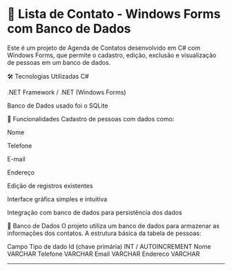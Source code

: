 # 📅 Lista de Contato - Windows Forms com Banco de Dados
Este é um projeto de Agenda de Contatos desenvolvido em C# com Windows Forms, que permite o cadastro, edição, exclusão e visualização de pessoas em um banco de dados.

🛠 Tecnologias Utilizadas
C#

.NET Framework / .NET (Windows Forms)

Banco de Dados usado foi o SQLite 

🎯 Funcionalidades
Cadastro de pessoas com dados como:

Nome

Telefone

E-mail

Endereço

Edição de registros existentes

Interface gráfica simples e intuitiva

Integração com banco de dados para persistência dos dados

💾 Banco de Dados
O projeto utiliza um banco de dados para armazenar as informações dos contatos. A estrutura básica da tabela de pessoas:

Campo	Tipo de dado
Id (chave primária)	INT / AUTOINCREMENT
Nome	VARCHAR
Telefone	VARCHAR
Email	VARCHAR
Endereco	VARCHAR


---







